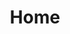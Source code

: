 ---
layout: home

title: Home

hero:
  name: Home
  text: zhuang-xd
  tagline: Discovering our passions and hobbies is the key to easing feelings of sorrow
  image:
    src: /images/home.gif
    alt: logo
  actions:
    - theme: brand
      text: 站点日志
      link: /about/index.md
    - theme: brand
      text: 内容统计
      link: /pages/
    - theme: brand
      text: 时间轴
      link: /journals/
---